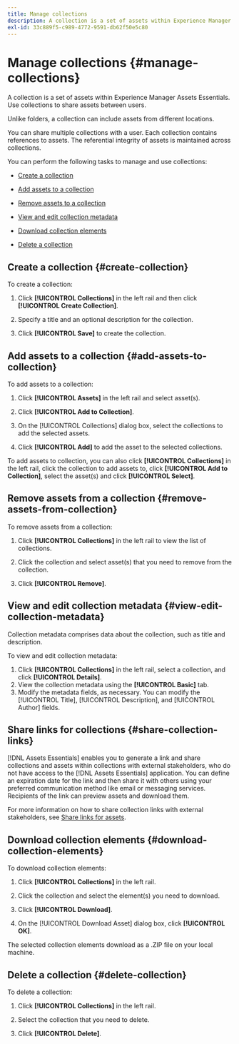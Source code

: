 ```yaml
---
title: Manage collections
description: A collection is a set of assets within Experience Manager Assets Essentials. Use collections to share assets between users.
exl-id: 33c889f5-c989-4772-9591-db62f50e5c80
---
```

# Manage collections {#manage-collections}

A collection is a set of assets within Experience Manager Assets Essentials. Use collections to share assets between users.

Unlike folders, a collection can include assets from different locations. 

<!--
You can share collections with various users that are assigned different levels of privileges, including viewing, editing, and so on.
-->

You can share multiple collections with a user. Each collection contains references to assets. The referential integrity of assets is maintained across collections.

You can perform the following tasks to manage and use collections:

* [Create a collection](#create-collection)

* [Add assets to a collection](#add-assets-to-collection)

* [Remove assets to a collection](#remove-assets-from-collection)

* [View and edit collection metadata](#view-edit-collection-metadata)

* [Download collection elements](#download-collection-elements)

* [Delete a collection](#delete-collection)

## Create a collection {#create-collection}

To create a collection:

1. Click **[!UICONTROL Collections]** in the left rail and then click **[!UICONTROL Create Collection]**.

1. Specify a title and an optional description for the collection.

1. Click **[!UICONTROL Save]** to create the collection.
   
## Add assets to a collection {#add-assets-to-collection}

To add assets to a collection:

1. Click **[!UICONTROL Assets]** in the left rail and select asset(s).

1. Click **[!UICONTROL Add to Collection]**.

1. On the [!UICONTROL Collections] dialog box, select the collections to add the selected assets.

1. Click **[!UICONTROL Add]** to add the asset to the selected collections.

To add assets to collection, you can also click **[!UICONTROL Collections]** in the left rail, click the collection to add assets to, click **[!UICONTROL Add to Collection]**, select the asset(s) and click **[!UICONTROL Select]**.

## Remove assets from a collection {#remove-assets-from-collection}

To remove assets from a collection:

1. Click **[!UICONTROL Collections]** in the left rail to view the list of collections.

1. Click the collection and select asset(s) that you need to remove from the collection.

1. Click **[!UICONTROL Remove]**.

<!--

## Manage access to a collection {#manage-collection-access}

The permission management for collections function in the same manner as folders in [!DNL Assets Essentials]. Administrators can manage the access levels for collections available in the repository. As an administrator, you can create user groups and assign permissions to those groups to manage access levels. You can also delegate the permission management privileges to user groups at the collection-level.

For more information, see [Manage permissions for folders and collections](manage-permissions.md).

## Search a collection {#search-collections}

Click **[!UICONTROL Collections]** in the left rail and use the Search box to specify a text as the criteria to search for a collection. [!DNL Assets Essentials] uses the specified text to search collection names, metadata including tags defined for a collection and returns appropriate results.

>[!NOTE]
>
>Assets Essentials performs search in collections available at the root level. It does not perform search in assets and folders available in collections.

-->

## View and edit collection metadata {#view-edit-collection-metadata}

Collection metadata comprises data about the collection, such as title and description.

To view and edit collection metadata:

1. Click **[!UICONTROL Collections]** in the left rail, select a collection, and click **[!UICONTROL Details]**.
1. View the collection metadata using the **[!UICONTROL Basic]** tab.
1. Modify the metadata fields, as necessary. You can modify the [!UICONTROL Title], [!UICONTROL Description], and [!UICONTROL Author] fields. 

## Share links for collections {#share-collection-links}

[!DNL Assets Essentials] enables you to generate a link and share collections and assets within collections with external stakeholders, who do not have access to the [!DNL Assets Essentials] application. You can define an expiration date for the link and then share it with others using your preferred communication method like email or messaging services. Recipients of the link can preview assets and download them.

For more information on how to share collection links with external stakeholders, see [Share links for assets](share-links-for-assets.md).

## Download collection elements {#download-collection-elements}

To download collection elements:

1. Click **[!UICONTROL Collections]** in the left rail.

1. Click the collection and select the element(s) you need to download.

1. Click **[!UICONTROL Download]**.

1. On the [!UICONTROL Download Asset] dialog box, click **[!UICONTROL OK]**.

The selected collection elements download as a .ZIP file on your local machine.

## Delete a collection {#delete-collection}

To delete a collection:

1. Click **[!UICONTROL Collections]** in the left rail.

1. Select the collection that you need to delete.

1. Click **[!UICONTROL Delete]**.
